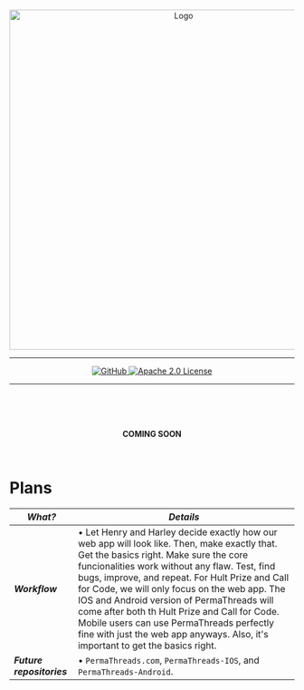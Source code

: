 <br>

<p align="center">
  <a href="https://nsustain.com">
    <img alt="Logo" src="https://user-images.githubusercontent.com/19341857/217137769-5eac3f9a-76c7-4dc8-acc9-3b36a43d64ee.png" width="600">
  </a>
</p>

---

<p align="center">
  <a href="https://github.com/PermaThreads">
    <img alt="GitHub" src="https://user-images.githubusercontent.com/19341857/217138650-b227044c-d22d-47d9-86e8-506d501baba2.svg">
  </a>
  <a href="https://github.com/PermaThreads/.github/blob/main/LICENSE">
    <img alt="Apache 2.0 License" src="https://user-images.githubusercontent.com/19341857/217138606-272e50a2-c134-4fd9-9daf-7e39beb280a6.svg">
  </a>
</p>

---

<br>
<br>
<br>

<p align="center">
  <b>
    COMING SOON
  </b>
</p>

<br>

# Plans

| ***What?*** | ***Details*** |
| ---- | ---- |
| ***Workflow*** | • Let Henry and Harley decide exactly how our web app will look like. Then, make exactly that. Get the basics right. Make sure the core funcionalities work without any flaw. Test, find bugs, improve, and repeat. For Hult Prize and Call for Code, we will only focus on the web app. The IOS and Android version of PermaThreads will come after both th Hult Prize and Call for Code. Mobile users can use PermaThreads perfectly fine with just the web app anyways. Also, it's important to get the basics right. |
| ***Future repositories*** | • `PermaThreads.com`, `PermaThreads-IOS`, and `PermaThreads-Android`. |

<br>
<br>
